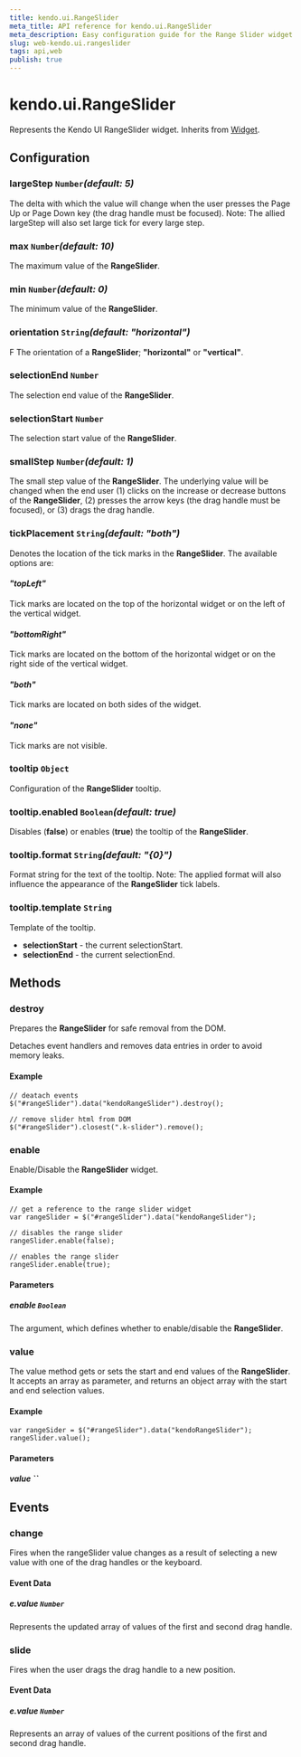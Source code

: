 ```yaml
---
title: kendo.ui.RangeSlider
meta_title: API reference for kendo.ui.RangeSlider
meta_description: Easy configuration guide for the Range Slider widget and methods to enable/disable, set start and end value, or safely remove the widget from the DOM.
slug: web-kendo.ui.rangeslider
tags: api,web
publish: true
---
```


# kendo.ui.RangeSlider

Represents the Kendo UI RangeSlider widget. Inherits from [Widget](/api/framework/widget).

## Configuration

### largeStep `Number`*(default: 5)*

The delta with which the value will change when the user presses the Page Up or Page Down key (the drag
handle must be focused). Note: The allied largeStep will also set large tick for every large step.

### max `Number`*(default: 10)*

The maximum value of the **RangeSlider**.

### min `Number`*(default: 0)*

The minimum value of the **RangeSlider**.

### orientation `String`*(default: "horizontal")*
F
The orientation of a **RangeSlider**; **"horizontal"** or
**"vertical"**.

### selectionEnd `Number`

The selection end value of the **RangeSlider**.

### selectionStart `Number`

The selection start value of the **RangeSlider**.

### smallStep `Number`*(default: 1)*

The small step value of the **RangeSlider**. The underlying value will be changed when the end
user (1) clicks on the increase or decrease buttons of the **RangeSlider**, (2) presses the
arrow keys (the drag handle must be focused), or (3) drags the drag handle.

### tickPlacement `String`*(default: "both")*

Denotes the location of the tick marks in the **RangeSlider**. The available options are:


#### *"topLeft"*

Tick marks are located on the top of the horizontal widget or on the left of
  the vertical widget.

#### *"bottomRight"*

Tick marks are located on the bottom of the horizontal widget or on the
  right side of the vertical widget.

#### *"both"*

Tick marks are located on both sides of the widget.

#### *"none"*

Tick marks are not visible.

### tooltip `Object`

Configuration of the **RangeSlider** tooltip.

### tooltip.enabled `Boolean`*(default: true)*

Disables (**false**) or enables (**true**) the tooltip of the **RangeSlider**.

### tooltip.format `String`*(default: "{0}")*

Format string for the text of the tooltip. Note: The applied format will also influence the appearance of
the **RangeSlider** tick labels.

### tooltip.template `String`

Template of the tooltip.

*   **selectionStart** - the current selectionStart.
*   **selectionEnd** - the current selectionEnd.

## Methods

### destroy

Prepares the **RangeSlider** for safe removal from the DOM.

Detaches event handlers and removes data entries in order to avoid memory leaks.

#### Example

	// deatach events
	$("#rangeSlider").data("kendoRangeSlider").destroy();

	// remove slider html from DOM
    $("#rangeSlider").closest(".k-slider").remove();

### enable

Enable/Disable the **RangeSlider** widget.

#### Example

    // get a reference to the range slider widget
    var rangeSlider = $("#rangeSlider").data("kendoRangeSlider");

    // disables the range slider
    rangeSlider.enable(false);

    // enables the range slider
    rangeSlider.enable(true);

#### Parameters

##### enable `Boolean`

The argument, which defines whether to enable/disable the **RangeSlider**.

### value

The value method gets or sets the start and end values of the **RangeSlider**. It
accepts an array as parameter, and returns an object array with the start and end
selection values.

#### Example

    var rangeSider = $("#rangeSlider").data("kendoRangeSlider");
    rangeSlider.value();

#### Parameters

##### value ``

## Events

### change

Fires when the rangeSlider value changes as a result of selecting a new value with one of the drag handles or the keyboard.

#### Event Data

##### e.value `Number`

Represents the updated array of values of the first and second drag handle.

### slide

Fires when the user drags the drag handle to a new position.

#### Event Data

##### e.value `Number`

Represents an array of values of the current positions of the first and second drag handle.
